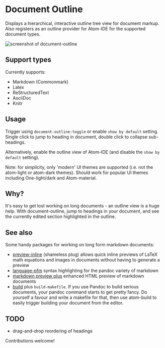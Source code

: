 # Document Outline

Displays a hierarchical, interactive outline tree view for document markup. Also registers as an outline provider for Atom-IDE for the supported document types.

![screenshot of document-outline](https://raw.githubusercontent.com/mangecoeur/document-outline/master/document-outline-screenshot.png)

## Support types

Currently supports:

- Markdown (Commonmark)
- Latex
- ReStructuredText
- AsciiDoc
- Knitr

## Usage

Trigger using `document-outline:toggle` or enable `show by default` setting. Single click to jump to heading in document, double click to collapse sub-headings.

Alternatively, enable the outline view of Atom-IDE (and disable the `show by default` setting).

Note: for simplicity, only 'modern' UI themes are supported (i.e. not the atom-light or atom-dark themes). Should work for popular UI themes including One-light/dark and Atom-material.


## Why?

It's easy to get lost working on long documents - an outline view is a huge help. With document-outline, jump to headings in your document, and see the currently edited section highlighted in the outline.

## See also

Some handy packages for working on long form markdown documents:

- [preview-inline](https://atom.io/packages/preview-inline) (shameless plug) allows quick inline previews of LaTeX math equations and images in documents without having to generate a preview
- [language-pfm](https://atom.io/packages/language-pfm) syntax highlighting for the pandoc variety of markdown
- [markdown preview plus](https://atom.io/packages/markdown-preview-plus) enhanced HTML preview of markdown documents
- [build](https://atom.io/packages/build) plus `build-makefile`. If you use Pandoc to build serious documents, your pandoc command starts to get pretty fancy. Do yourself a favour and write a makefile for that, then use atom-build to easily trigger building your document from the editor.


## TODO

- drag-and-drop reordering of headings

Contributions welcome!
